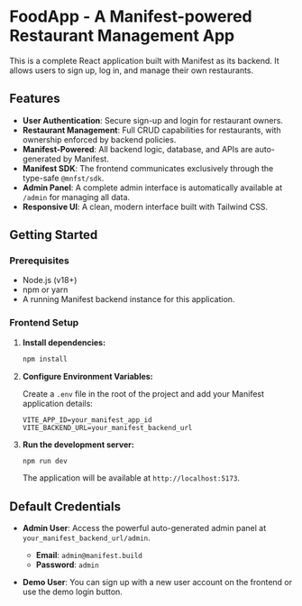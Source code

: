 # FoodApp - A Manifest-powered Restaurant Management App

This is a complete React application built with Manifest as its backend. It allows users to sign up, log in, and manage their own restaurants.

## Features

- **User Authentication**: Secure sign-up and login for restaurant owners.
- **Restaurant Management**: Full CRUD capabilities for restaurants, with ownership enforced by backend policies.
- **Manifest-Powered**: All backend logic, database, and APIs are auto-generated by Manifest.
- **Manifest SDK**: The frontend communicates exclusively through the type-safe `@mnfst/sdk`.
- **Admin Panel**: A complete admin interface is automatically available at `/admin` for managing all data.
- **Responsive UI**: A clean, modern interface built with Tailwind CSS.

## Getting Started

### Prerequisites

- Node.js (v18+)
- npm or yarn
- A running Manifest backend instance for this application.

### Frontend Setup

1.  **Install dependencies:**

    ```bash
    npm install
    ```

2.  **Configure Environment Variables:**

    Create a `.env` file in the root of the project and add your Manifest application details:

    ```
    VITE_APP_ID=your_manifest_app_id
    VITE_BACKEND_URL=your_manifest_backend_url
    ```

3.  **Run the development server:**

    ```bash
    npm run dev
    ```

    The application will be available at `http://localhost:5173`.

## Default Credentials

- **Admin User**: Access the powerful auto-generated admin panel at `your_manifest_backend_url/admin`.
  - **Email**: `admin@manifest.build`
  - **Password**: `admin`

- **Demo User**: You can sign up with a new user account on the frontend or use the demo login button.
